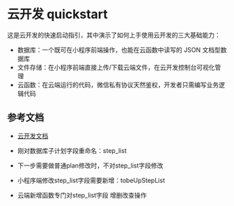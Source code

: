 # 云开发 quickstart

这是云开发的快速启动指引，其中演示了如何上手使用云开发的三大基础能力：

- 数据库：一个既可在小程序前端操作，也能在云函数中读写的 JSON 文档型数据库
- 文件存储：在小程序前端直接上传/下载云端文件，在云开发控制台可视化管理
- 云函数：在云端运行的代码，微信私有协议天然鉴权，开发者只需编写业务逻辑代码

## 参考文档

- [云开发文档](https://developers.weixin.qq.com/miniprogram/dev/wxcloud/basis/getting-started.html)

- 刚对数据库子计划字段重命名：step_list
- 下一步需要做普通plan修改时，不对step_list字段修改
- 小程序端修改step_list字段需要新增：tobeUpStepList
- 云端新增函数专门对step_list字段 增删改查操作